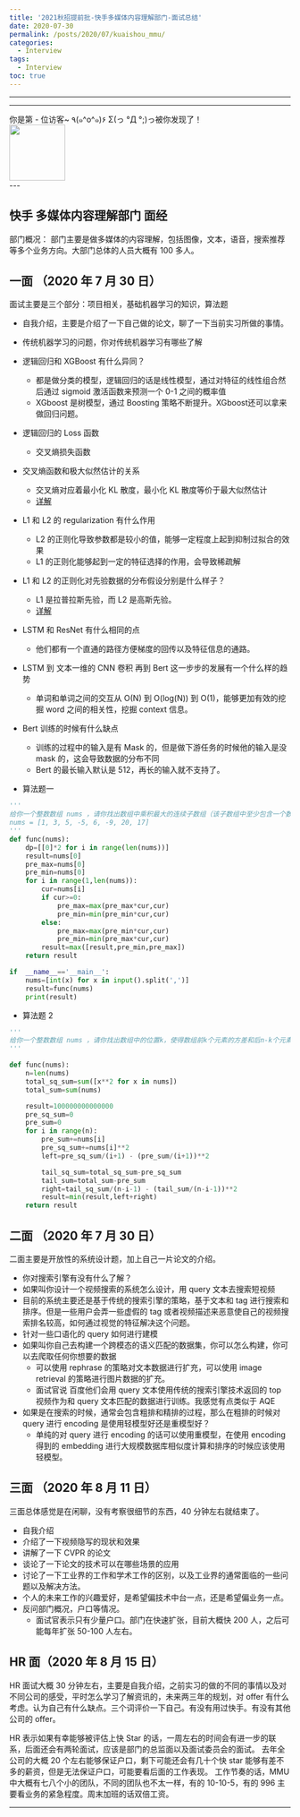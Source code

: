 ```yaml
---
title: '2021秋招提前批-快手多媒体内容理解部门-面试总结'
date: 2020-07-30
permalink: /posts/2020/07/kuaishou_mmu/
categories:
  - Interview
tags:
  - Interview
toc: true
---
```


---

---

<div>
<div class="button01">
      <visited_a href="#" display:inline>你是第<span data-hk-page="current"> - </span>位访客~</visited_a>
      <visited_p class="top">٩(๑^o^๑)۶</visited_p>
      <visited_p class="bottom">Σ(っ °Д °;)っ被你发现了！</visited_p>
</div>
<img align="center" width="100" src="{{ site.url }}/images/static/take_me.gif" alt="" display:inline>
</div>
---

## 快手 多媒体内容理解部门 面经

部门概况： 部门主要是做多媒体的内容理解，包括图像，文本，语音，搜索推荐等多个业务方向。大部门总体的人员大概有 100 多人。

## 一面 （2020 年 7 月 30 日）

面试主要是三个部分：项目相关，基础机器学习的知识，算法题

- 自我介绍，主要是介绍了一下自己做的论文，聊了一下当前实习所做的事情。
- 传统机器学习的问题，你对传统机器学习有哪些了解
- 逻辑回归和 XGBoost 有什么异同？

  - 都是做分类的模型，逻辑回归的话是线性模型，通过对特征的线性组合然后通过 sigmoid 激活函数来预测一个 0-1 之间的概率值
  - XGboost 是树模型，通过 Boosting 策略不断提升。XGboost还可以拿来做回归问题。

- 逻辑回归的 Loss 函数

  - 交叉熵损失函数

- 交叉熵函数和极大似然估计的关系

  - 交叉熵对应着最小化 KL 散度，最小化 KL 散度等价于最大似然估计
  - [详解](https://zhuanlan.zhihu.com/p/37917476)

- L1 和 L2 的 regularization 有什么作用

  - L2 的正则化导致参数都是较小的值，能够一定程度上起到抑制过拟合的效果
  - L1 的正则化能够起到一定的特征选择的作用，会导致稀疏解

- L1 和 L2 的正则化对先验数据的分布假设分别是什么样子？

  - L1 是拉普拉斯先验，而 L2 是高斯先验。
  - [详解](https://www.cnblogs.com/USTC-ZCC/p/10123610.html)

- LSTM 和 ResNet 有什么相同的点

  - 他们都有一个直通的路径方便梯度的回传以及特征信息的通路。

- LSTM 到 文本一维的 CNN 卷积 再到 Bert 这一步步的发展有一个什么样的趋势

  - 单词和单词之间的交互从 O(N) 到 O(log(N)) 到 O(1)，能够更加有效的挖掘 word 之间的相关性，挖掘 context 信息。

- Bert 训练的时候有什么缺点

  - 训练的过程中的输入是有 Mask 的，但是做下游任务的时候他的输入是没 mask 的，这会导致数据的分布不同
  - Bert 的最长输入默认是 512，再长的输入就不支持了。

- 算法题一

```python
'''
给你一个整数数组 nums ，请你找出数组中乘积最大的连续子数组（该子数组中至少包含一个数字），并返回该子数组所对应的乘积。
nums = [1, 3, 5, -5, 6, -9, 20, 17]
'''
def func(nums):
    dp=[[0]*2 for i in range(len(nums))]
    result=nums[0]
    pre_max=nums[0]
    pre_min=nums[0]
    for i in range(1,len(nums)):
        cur=nums[i]
        if cur>=0:
            pre_max=max(pre_max*cur,cur)
            pre_min=min(pre_min*cur,cur)
        else:
            pre_max=max(pre_min*cur,cur)
            pre_min=min(pre_max*cur,cur)
        result=max([result,pre_min,pre_max])
    return result

if  __name__=='__main__':
    nums=[int(x) for x in input().split(',')]
    result=func(nums)
    print(result)

```

- 算法题 2

```python
'''
给你一个整数数组 nums ，请你找出数组中的位置k，使得数组前k个元素的方差和后n-k个元素的方差之和最小。
'''

def func(nums):
    n=len(nums)
    total_sq_sum=sum([x**2 for x in nums])
    total_sum=sum(nums)

    result=100000000000000
    pre_sq_sum=0
    pre_sum=0
    for i in range(n):
        pre_sum+=nums[i]
        pre_sq_sum+=nums[i]**2
        left=pre_sq_sum/(i+1) - (pre_sum/(i+1))**2

        tail_sq_sum=total_sq_sum-pre_sq_sum
        tail_sum=total_sum-pre_sum
        right=tail_sq_sum/(n-i-1) - (tail_sum/(n-i-1))**2
        result=min(result,left+right)
    return result
```

## 二面 （2020 年 7 月 30 日）

二面主要是开放性的系统设计题，加上自己一片论文的介绍。

- 你对搜索引擎有没有什么了解？
- 如果叫你设计一个视频搜索的系统怎么设计，用 query 文本去搜索短视频
- 目前的系统主要还是基于传统的搜索引擎的策略，基于文本和 tag 进行搜索和排序。但是一些用户会弄一些虚假的 tag 或者视频描述来恶意使自己的视频搜索排名较高，如何通过视觉的特征解决这个问题。
- 针对一些口语化的 query 如何进行建模
- 如果叫你自己去构建一个跨模态的语义匹配的数据集，你可以怎么构建，你可以去爬取任何你想要的数据
  - 可以使用 rephrase 的策略对文本数据进行扩充，可以使用 image retrieval 的策略进行图片数据的扩充。
  - 面试官说 百度他们会用 query 文本使用传统的搜索引擎技术返回的 top 视频作为和 query 文本匹配的数据进行训练。我感觉有点类似于 AQE
- 如果是在搜索的时候，通常会包含粗排和精排的过程，那么在粗排的时候对 query 进行 encoding 是使用轻模型好还是重模型好？
  - 单纯的对 query 进行 encoding 的话可以使用重模型，在使用 encoding 得到的 embedding 进行大规模数据库相似度计算和排序的时候应该使用轻模型。

## 三面 （2020 年 8 月 11 日）

三面总体感觉是在闲聊，没有考察很细节的东西，40 分钟左右就结束了。

- 自我介绍
- 介绍了一下视频隐写的现状和效果
- 讲解了一下 CVPR 的论文
- 谈论了一下论文的技术可以在哪些场景的应用
- 讨论了一下工业界的工作和学术工作的区别，以及工业界的通常面临的一些问题以及解决方法。
- 个人的未来工作的兴趣爱好，是希望偏技术中台一点，还是希望偏业务一点。
- 反问部门概况，户口等情况。
  - 面试官表示只有少量户口。部门在快速扩张，目前大概快 200 人，之后可能每年扩张 50-100 人左右。

## HR 面（2020 年 8 月 15 日）

HR 面试大概 30 分钟左右，主要是自我介绍，之前实习的做的不同的事情以及对不同公司的感受，平时怎么学习了解资讯的，未来两三年的规划，对 offer 有什么考虑。认为自己有什么缺点。三个词评价一下自己。有没有用过快手。有没有其他公司的 offer。

HR 表示如果有幸能够被评估上快 Star 的话，一周左右的时间会有进一步的联系，后面还会有两轮面试，应该是部门的总监面以及面试委员会的面试。
去年全公司的大概 20 个左右能够保证户口，剩下可能还会有几十个快 star 能够有差不多的薪资，但是无法保证户口，可能要看后面的工作表现。
工作节奏的话，MMU 中大概有七八个小的团队，不同的团队也不太一样，有的 10-10-5，有的 996 主要看业务的紧急程度。周末加班的话双倍工资。

---

<div data-hk-top-pages="5"> </div>
